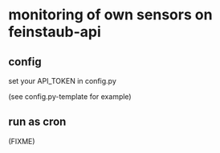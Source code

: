 # monitoring of own sensors on feinstaub-api

## config

set your API_TOKEN in config.py

(see config.py-template for example)

## run as cron

(FIXME)